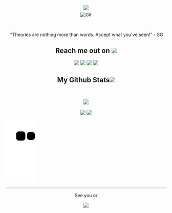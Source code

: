 <p align="center"><img src="https://readme-typing-svg.herokuapp.com?font=Fira+Code&duration=2500&pause=50&center=true&width=435&lines=Hi!;I'm+HoriZonT.;Nice+to+meet+you.">
  <br>
<img align="center" alt="Gif" height="240" width="240" src="https://media.discordapp.net/attachments/868605520980885564/872839135054934037/gppyQZ.gif">
</p>

<br>

<p align="center"> "Theories are nothing more than words. Accept what you've seen!" - SG</p>

<div>
  
<h2 align="center">Reach me out on <img src="https://media0.giphy.com/media/jqNPzdTTxQfOgOqpO4/source.gif" width="50"></h2>
  
<p align= "center"> 
  <a href="https://twitter.com/LT_Hori" target="_blank"><img src="https://img.shields.io/badge/Twitter-1DA1F2?style=for-the-badge&logo=twitter&logoColor=white" target="_blank"></a>
  <a href="HoriZonT#7291" target="_blank"><img src="https://img.shields.io/badge/Discord-7289DA?style=for-the-badge&logo=discord&logoColor=white" target="_blank"></a> 
  <a href = "mailto:contato@contato. com - email disabled for now"><img src="https://img.shields.io/badge/ProtonMail-8B89CC?style=for-the-badge&logo=protonmail&logoColor=white" target="_blank"></a>
 <a href="https://www.reddit.com/user/LT_HoriZonT" target="_blank"><img src="https://img.shields.io/badge/Reddit-FF4500?style=for-the-badge&logo=reddit&logoColor=white" target="_blank"></a> 
</p>

<h2 align="center">
  My Github Stats<img src="https://media.giphy.com/media/VgCDAzcKvsR6OM0uWg/giphy.gif" width="50">
</h2>
 
<br>

<p align = "center">
  <img  src = "https://github-readme-streak-stats.herokuapp.com?user=iHoriZonT&theme=dark&date_format=M%20j%5B%2C%20Y%5D&background=303030)](https://git.io/streak-stats">
</p>

<p align="center">
   <img height="180em" src="https://github-readme-stats.vercel.app/api?username=iHoriZonT&show_icons=true&theme=slateorange&include_all_commits=true&count_private=false"/>
 <img height="180em" src="https://github-readme-stats.vercel.app/api/top-langs/?username=iHoriZonT&layout=compact&langs_count=7&theme=slateorange"/>
</p> 
    
![snake gif](https://github.com/iHoriZonT/Resume/blob/output/github-contribution-grid-snake.svg) 
  
<hr>
    
<p align="center">See you o/</p> 
<p align="center"> <img src= "https://komarev.com/ghpvc/?username=iHoriZonT&style=for-the-badge&color=green&label=Visitors">
